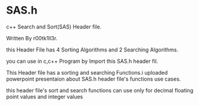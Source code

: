 # SAS.h
c++ Search and Sort(SAS) Header file.

Written By r00tk1ll3r.

this Header File has 4 Sorting Algorithms and 2 Searching Algorithms. 

you can use in c,c++ Program by Import this SAS.h header fil.

This Header file has a sorting and searching Functions.i uploaded powerpoint presentaion about SAS.h header file's functions use cases.

this header file's  sort and search functions can use only for decimal floating point values and integer values
